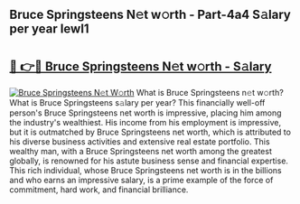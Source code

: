 ## Bruce Springsteens N𝚎t w𝚘rth - Part-4a4 S𝚊lary per year IewI1

# <h2><a href="http://gc1falj.nevu.top/?p=Bruce+Springsteens">🔗 👉🔴 Bruce Springsteens N𝚎t w𝚘rth - S𝚊lary</a></h2>

[![Bruce Springsteens N𝚎t W𝚘rth](https://i.imgur.com/Oavwk0R.jpeg)](http://gc1falj.nevu.top/?p=Bruce+Springsteens)
What is Bruce Springsteens n𝚎t w𝚘rth? What is Bruce Springsteens s𝚊lary per year?
This financially well-off person's Bruce Springsteens net worth is impressive, placing him among the industry's wealthiest. His income from his employment is impressive, but it is outmatched by Bruce Springsteens net worth, which is attributed to his diverse business activities and extensive real estate portfolio. This wealthy man, with a Bruce Springsteens net worth among the greatest globally, is renowned for his astute business sense and financial expertise. This rich individual, whose Bruce Springsteens net worth is in the billions and who earns an impressive salary, is a prime example of the force of commitment, hard work, and financial brilliance.
